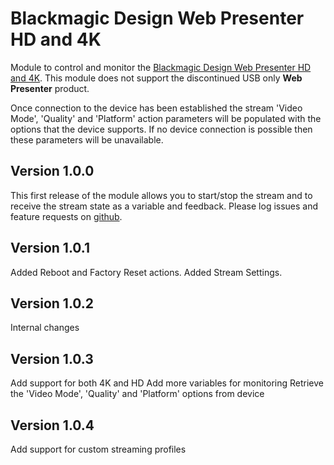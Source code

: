 # Blackmagic Design Web Presenter HD and 4K

Module to control and monitor the [Blackmagic Design Web Presenter HD and 4K](https://www.blackmagicdesign.com/products/blackmagicwebpresenter). This module does not support the discontinued USB only **Web Presenter** product.

Once connection to the device has been established the stream 'Video Mode', 'Quality' and 'Platform' action parameters will be populated with the options that the device supports. If no device connection is possible then these parameters will be unavailable.

## Version 1.0.0
This first release of the module allows you to start/stop the stream and to receive the stream state as a variable and feedback. Please log issues and feature requests on [github](https://github.com/bitfocus/companion-module-bmd-webpresenterhd).

## Version 1.0.1
Added Reboot and Factory Reset actions.
Added Stream Settings.

## Version 1.0.2
Internal changes

## Version 1.0.3
Add support for both 4K and HD
Add more variables for monitoring
Retrieve the 'Video Mode', 'Quality' and 'Platform' options from device

## Version 1.0.4
Add support for custom streaming profiles
